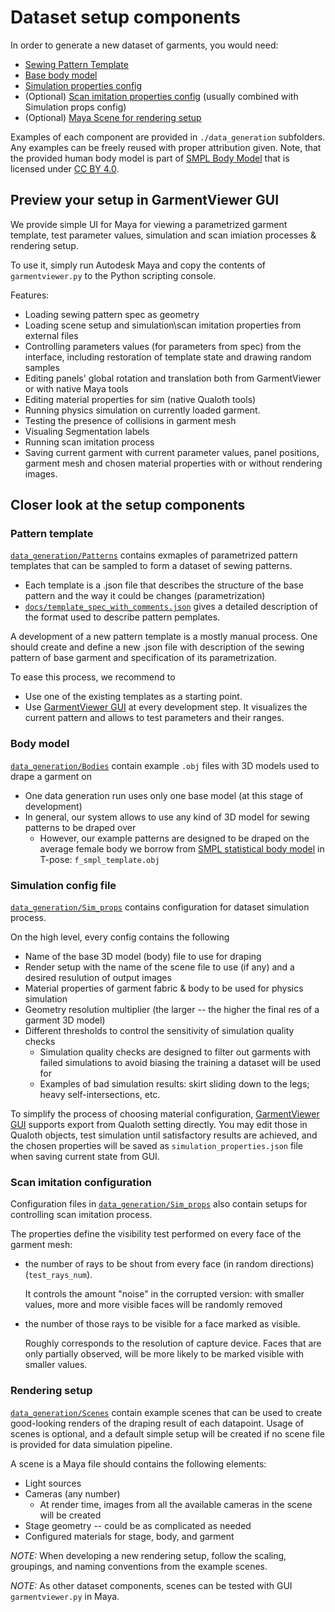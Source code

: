 # Dataset setup components

In order to generate a new dataset of garments, you would need:
* [Sewing Pattern Template](#pattern-template)
* [Base body model](#body-model)
* [Simulation properties config](#simulation-config-file)
* (Optional) [Scan imitation properties config](#scan-imitation-configuration) (usually combined with Simulation props config)
* (Optional) [Maya Scene for rendering setup](#rendering-setup)

Examples of each component are provided in `./data_generation` subfolders. Any examples can be freely reused with proper attribution given. Note, that the provided human body model is part of [SMPL Body Model](https://smpl.is.tue.mpg.de/) that is licensed under [CC BY 4.0](https://creativecommons.org/licenses/by/4.0/).

## Preview your setup in GarmentViewer GUI

We provide simple UI for Maya for viewing a parametrized garment template, test parameter values, simulation and scan imiation processes & rendering setup.

To use it, simply run Autodesk Maya and copy the contents of `garmentviewer.py` to the Python scripting console.

Features:
* Loading sewing pattern spec as geometry
* Loading scene setup and simulation\scan imitation properties from external files
* Controlling parameters values (for parameters from spec) from the interface, including restoration of template state and drawing random samples
* Editing panels' global rotation and translation both from GarmentViewer or with native Maya tools
* Editing material properties for sim (native Qualoth tools)
* Running physics simulation on currently loaded garment.
* Testing the presence of collisions in garment mesh
* Visualing Segmentation labels
* Running scan imitation process
* Saving current garment with current parameter values, panel positions, garment mesh and chosen material properties with or without rendering images.

## Closer look at the setup components
### Pattern template
[`data_generation/Patterns`](../data_generation/Patterns) contains exmaples of parametrized pattern templates that can be sampled to form a dataset of sewing patterns. 
* Each template is a .json file that describes the structure of the base pattern and the way it could be changes (parametrization)
* [`docs/template_spec_with_comments.json`](../docs/template_spec_with_comments.json) gives a detailed description of the format used to describe pattern pemplates.

A development of a new pattern template is a mostly manual process. One should create and define a new .json file with description of the sewing pattern of base garment and specification of its parametrization. 

To ease this process, we recommend to
* Use one of the existing templates as a starting point.
* Use [GarmentViewer GUI](#Preview-your-setup-in-GarmentViewer-GUI) at every development step. It visualizes the current pattern and allows to test parameters and their ranges.

### Body model
[`data_generation/Bodies`](../data_generation/Bodies) contain example `.obj` files with 3D models used to drape a garment on
* One data generation run uses only one base model (at this stage of development)
* In general, our system allows to use any kind of  3D model for sewing patterns to be draped over
    * However, our example patterns are designed to be draped on the average female body we borrow from [SMPL statistical body model](https://smpl.is.tue.mpg.de/) in T-pose: `f_smpl_template.obj` 

### Simulation config file
[`data_generation/Sim_props`](../data_generation/Sim_props) contains configuration for dataset simulation process.

On the high level, every config contains the following
* Name of the base 3D model (body) file to use for draping
* Render setup with the name of the scene file to use (if any) and a desired resulution of output images
* Material properties of garment fabric & body to be used for physics simulation
* Geometry resolution multiplier (the larger -- the higher the final res of a garment 3D model)
* Different thresholds to control the sensitivity of simulation quality checks
    * Simulation quality checks are designed to filter out garments with failed simulations to avoid biasing the training a dataset will be used for
    * Examples of bad simulation results: skirt sliding down to the legs; heavy self-intersections, etc.

To simplify the process of choosing material configuration, [GarmentViewer GUI](#Preview-your-setup-in-GarmentViewer-GUI) supports export from Qualoth setting directly. You may edit those in Qualoth objects, test simulation until satisfactory results are achieved, and the chosen properties will be saved as `simulation_properties.json` file when saving current state from GUI.

### Scan imitation configuration

Configuration files in [`data_generation/Sim_props`](../data_generation/Sim_props) also contain setups for controlling scan imitation process. 

The properties define the visibility test performed on every face of the garment mesh:
* the number of rays to be shout from every face (in random directions) (`test_rays_num`). 

    It controls the amount "noise" in the corrupted version: with smaller values, more and more visible faces will be randomly removed
* the number of those rays to be visible for a face marked as visible. 

    Roughly corresponds to the resolution of capture device. Faces that are only partially observed, will be more likely to be marked visible with smaller values.

### Rendering setup
[`data_generation/Scenes`](../data_generation/Scenes) contain example scenes that can be used to create good-looking renders of the draping result of each datapoint. Usage of scenes is optional, and a default simple setup will be created if no scene file is provided for data simulation pipeline.

A scene is a Maya file should contains the following elements:
* Light sources
* Cameras (any number) 
    * At render time, images from all the available cameras in the scene will be created
* Stage geometry -- could be as complicated as needed
* Configured materials for stage, body, and garment

*NOTE:* When developing a new rendering setup, follow the scaling, groupings, and naming conventions from the example scenes.

*NOTE:* As other dataset components, scenes can be tested with GUI `garmentviewer.py` in Maya.